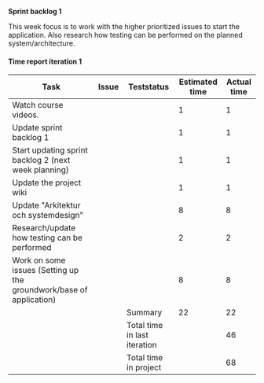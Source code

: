 **Sprint backlog 1**

This week focus is to work with the higher prioritized issues to start the application. Also research how testing can be performed on the planned system/architecture.

#### Time report iteration 1

| Task | Issue | Teststatus | Estimated time | Actual time |
|------|-------|------------|----------------|-------------|
| Watch course videos. |  |  | 1 | 1 |
| Update sprint backlog 1 |  |  | 1 | 1 |
| Start updating sprint backlog 2 (next week planning) |  |  | 1 | 1 |
| Update the project wiki |  |  | 1 | 1 |
| Update "Arkitektur och systemdesign" |  |  | 8 | 8 |
| Research/update how testing can be performed |  |  | 2 | 2 |
| Work on some issues (Setting up the groundwork/base of application) |  |  | 8 | 8 |
|  |  | Summary | 22 | 22 |
|  |  | Total time in last iteration |  | 46 |
|  |  | Total time in project |  | 68 |

